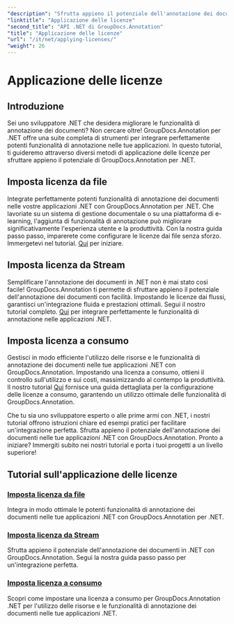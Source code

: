 ```yaml
---
"description": "Sfrutta appieno il potenziale dell'annotazione dei documenti in .NET con GroupDocs.Annotation. Segui i nostri tutorial passo passo per un'integrazione perfetta."
"linktitle": "Applicazione delle licenze"
"second_title": "API .NET di GroupDocs.Annotation"
"title": "Applicazione delle licenze"
"url": "/it/net/applying-licenses/"
"weight": 26
---
```


# Applicazione delle licenze

## Introduzione

Sei uno sviluppatore .NET che desidera migliorare le funzionalità di annotazione dei documenti? Non cercare oltre! GroupDocs.Annotation per .NET offre una suite completa di strumenti per integrare perfettamente potenti funzionalità di annotazione nelle tue applicazioni. In questo tutorial, ti guideremo attraverso diversi metodi di applicazione delle licenze per sfruttare appieno il potenziale di GroupDocs.Annotation per .NET.

## Imposta licenza da file
Integrate perfettamente potenti funzionalità di annotazione dei documenti nelle vostre applicazioni .NET con GroupDocs.Annotation per .NET. Che lavoriate su un sistema di gestione documentale o su una piattaforma di e-learning, l'aggiunta di funzionalità di annotazione può migliorare significativamente l'esperienza utente e la produttività. Con la nostra guida passo passo, imparerete come configurare le licenze dai file senza sforzo. Immergetevi nel tutorial. [Qui](./set-license-from-file/) per iniziare.

## Imposta licenza da Stream
Semplificare l'annotazione dei documenti in .NET non è mai stato così facile! GroupDocs.Annotation ti permette di sfruttare appieno il potenziale dell'annotazione dei documenti con facilità. Impostando le licenze dai flussi, garantisci un'integrazione fluida e prestazioni ottimali. Segui il nostro tutorial completo. [Qui](./set-license-from-stream/) per integrare perfettamente le funzionalità di annotazione nelle applicazioni .NET.

## Imposta licenza a consumo
Gestisci in modo efficiente l'utilizzo delle risorse e le funzionalità di annotazione dei documenti nelle tue applicazioni .NET con GroupDocs.Annotation. Impostando una licenza a consumo, ottieni il controllo sull'utilizzo e sui costi, massimizzando al contempo la produttività. Il nostro tutorial [Qui](./set-metered-license/) fornisce una guida dettagliata per la configurazione delle licenze a consumo, garantendo un utilizzo ottimale delle funzionalità di GroupDocs.Annotation.

Che tu sia uno sviluppatore esperto o alle prime armi con .NET, i nostri tutorial offrono istruzioni chiare ed esempi pratici per facilitare un'integrazione perfetta. Sfrutta appieno il potenziale dell'annotazione dei documenti nelle tue applicazioni .NET con GroupDocs.Annotation. Pronto a iniziare? Immergiti subito nei nostri tutorial e porta i tuoi progetti a un livello superiore!

## Tutorial sull'applicazione delle licenze
### [Imposta licenza da file](./set-license-from-file/)
Integra in modo ottimale le potenti funzionalità di annotazione dei documenti nelle tue applicazioni .NET con GroupDocs.Annotation per .NET.
### [Imposta licenza da Stream](./set-license-from-stream/)
Sfrutta appieno il potenziale dell'annotazione dei documenti in .NET con GroupDocs.Annotation. Segui la nostra guida passo passo per un'integrazione perfetta.
### [Imposta licenza a consumo](./set-metered-license/)
Scopri come impostare una licenza a consumo per GroupDocs.Annotation .NET per l'utilizzo delle risorse e le funzionalità di annotazione dei documenti nelle tue applicazioni .NET.